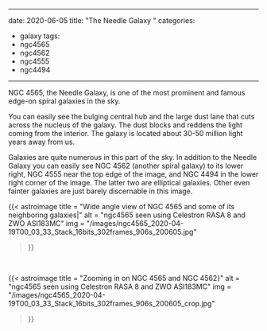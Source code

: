 ------
date: 2020-06-05
title: "The Needle Galaxy "
categories:
- galaxy
tags:
- ngc4565
- ngc4562
- ngc4555
- ngc4494
---


NGC 4565, the Needle Galaxy, is one of the most prominent and famous edge-on spiral galaxies in the sky.
<!--more-->

You can easily see the bulging central hub and the large dust lane that cuts across the nucleus of the galaxy.  The dust blocks and reddens the light coming from the interior.  The galaxy is located about 30-50 million light years away from us.

Galaxies are quite numerous in this part of the sky. In addition to the Needle Galaxy you can easily see NGC 4562 (another spiral galaxy) to its lower right, NGC 4555 near the top edge of the image, and NGC 4494 in the lower right corner of the image. The latter two are elliptical galaxies. Other even fainter galaxies are just barely discernable in this image.


{{< astroimage
   title = "Wide angle view of NGC 4565 and some of its neighboring galaxies|"
   alt = "ngc4565 seen using Celestron RASA 8 and ZWO ASI183MC"
   img = "/images/ngc4565_2020-04-19T00_03_33_Stack_16bits_302frames_906s_200605.jpg"
>}}

&nbsp;<br>

{{< astroimage
   title = "Zooming in on NGC 4565 and NGC 4562}"
   alt = "ngc4565 seen using Celestron RASA 8 and ZWO ASI183MC"
   img = "/images/ngc4565_2020-04-19T00_03_33_Stack_16bits_302frames_906s_200605_crop.jpg"
>}}

